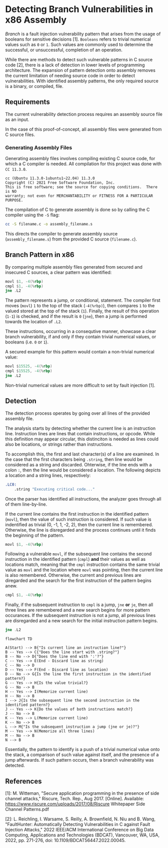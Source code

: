 # Detecting Branch Vulnerabilities in x86 Assembly

*Branch* is a fault injection vulnerability pattern that arises from the usage of booleans for sensitive decisions [1]. `Booleans` refers to trivial numerical values such as `0` or `1`. Such values are commonly used to determine the successful, or unsuccessful, completion of an operation.

While there are methods to detect such vulnerable patterns in C source code [2], there is a lack of detection in lower levels of programming architecture. The expansion of pattern detection onto assembly removes the current limitation of needing source code in order to detect vulnerabilities. With identified assembly patterns, the only required source is a binary, or compiled, file.

## Requirements

The current vulnerability detection process requires an assembly source file as an input.

In the case of this proof-of-concept, all assembly files were generated from C source files.

### Generating Assembly Files

Generating assembly files involves compiling existing C source code, for which a C compiler is needed. All compilation for this project was done with `CC 11.3.0`.

```terminal
cc (Ubuntu 11.3.0-1ubuntu1~22.04) 11.3.0
Copyright (C) 2021 Free Software Foundation, Inc.
This is free software; see the source for copying conditions.  There is NO
warranty; not even for MERCHANTABILITY or FITNESS FOR A PARTICULAR PURPOSE.
```

The compilation of C to generate assembly is done so by calling the C compiler using the `-S` flag:

```bash
cc -S filename.c -o assembly_filename.s
```

This directs the compiler to generate assembly source (`assembly_filename.s`) from the provided C source (`filename.c`).

## Branch Pattern in x86

By comparing multiple assembly files generated from secured and insecured C sources, a clear pattern was identified:

```asm
movl $1, -4(%rbp)
cmpl $1, -4(%rbp)
jne .L2
```

The pattern represents a jump, or conditional, statement. The compiler first moves (`movl`) `1` to the top of the stack (`-4(%rbp)`), then compares `1` to the valued stored at the top of the stack (`1`). Finally, the result of this operation (`1-1`) is checked, and if the result is `0` (`jne`), then a jump is performed towards the location of `.L2`.

These instructions, occurring in a consequtive manner, showcase a clear branch vulnerability, if and only if they contain trivial numerical values, or booleans (i.e. `0` or `1`).

A secured example for this pattern would contain a non-trivial numerical value:

```asm
movl $15525, -4(%rbp)
cmpl $15525, -4(%rbp)
jne .L2
```

Non-trivial numerical values are more difficult to set by fault injection [1].

## Detection

The detection process operates by going over all lines of the provided assembly file.

The analysis starts by detecting whether the current line is an instruction line. Instruction lines are lines that contain instructions, or opcode. While this definition may appear circular, this distinciton is needed as lines could also be locations, or strings rather than instructions.

To accomplish this, the first and last character(s) of a line are examined. In the case that the first characters being `.string`, then line would be considered as a string and discarded. Ohterwise, if the line ends with a colon `:`, then the line would be considered a location. The following depicts a location and a string lines, respectively:

```asm
.LC0:
    .string "Executing critical code..."
```

Once the parser has identified all instructions, the analyzer goes through all of them line-by-line.

If the current line contains the first instruction in the identified pattern (`movl`), then the value of such instruction is considered. If such value is indentified as trivial (0, -1, 1, -2, 2), then the current line is remembered. Otherwise, the line is disregarded and the process continues until it finds the beginning of the pattern.

```asm
movl $1, -4(%rbp)
```

Following a vulnerable `movl`, if the subsequent line contains the second instruction in the identified pattern (`cmpl`) **and** their values as well as locations match, meaning that the `cmpl` instruction contains the same trivial value as `movl` and the location where `movl` was pointing, then the current line is also remembered. Otherwise, the current and previous lines are diregarded and the search for the first instruction of the pattern begins anew.

```asm
cmpl $1, -4(%rbp)
```

Finally, if the subsequent instruction to `cmpl` is a jump, `jne` **or** `je`, then all three lines are remembered and a new search begins for more pattern occurances. If the subsequent instruction is not a jump, all previous lines are disregarded and a new search for the initial instruction pattern begins.

```asm
jne .L2
```

```mermaid
flowchart TD

A(Start) --> B{"Is current line an instruction line?"}
B -- Yes --> C{"Does the line start with .string?"}
B -- No --> D{"Does the line end with ':'?"}
C -- Yes --> E(End - Discard line as string)
C -- No --> D
D -- Yes --> F(End - Discard line as location)
D -- No --> G{Is the line the first instruction in the identified pattern?}
G -- Yes --> H{Is the value trivial?}
G -- No --> B
H -- Yes --> I(Memorize current line)
H -- No --> B
I --> J{Is the subsequent line the second instruction in the identified pattern?}
J -- Yes --> K{Do the values of both instructions match?}
J -- No --> B
K -- Yes --> L(Memorize current line)
K -- No --> B
L --> M{"Is the subsequent instruction a jump (jne or je)?"}
M -- Yes --> N(Memorize all three lines)
M -- No --> B
N --> B

```

Essentially, the pattern to identify is a push of a trivial numerical value onto the stack, a comparison of such value against itself, and the presence of a jump afterwards. If such pattern occurs, then a branch vulnerability was detected.

## References

[1]: M. Witteman, "Secure application programming in the presence of side channel attacks," Riscure, Tech. Rep., Aug 2017. [Online]. Available: <https://www.riscure.com/uploads/2017/08/Riscure> Whitepaper Side Channel Patterns.pdf

[2]: L. Reichling, I. Warsame, S. Reilly, A. Brownfield, N. Niu and B. Wang, "FaultHunter: Automatically Detecting Vulnerabilities in C against Fault Injection Attacks," 2022 IEEE/ACM International Conference on Big Data Computing, Applications and Technologies (BDCAT), Vancouver, WA, USA, 2022, pp. 271-276, doi: 10.1109/BDCAT56447.2022.00045.
